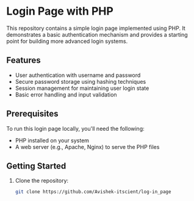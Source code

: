 # Login Page with PHP

This repository contains a simple login page implemented using PHP. It demonstrates a basic authentication mechanism and provides a starting point for building more advanced login systems.

## Features

- User authentication with username and password
- Secure password storage using hashing techniques
- Session management for maintaining user login state
- Basic error handling and input validation

## Prerequisites

To run this login page locally, you'll need the following:

- PHP installed on your system
- A web server (e.g., Apache, Nginx) to serve the PHP files

## Getting Started

1. Clone the repository:

   ```bash
   git clone https://github.com/Avishek-itscient/log-in_page

